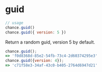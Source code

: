 # guid

```js
// usage
chance.guid()
chance.guid({ version: 5 })
```

Return a random guid, version 5 by default.

```js
chance.guid();
=> 'f0d8368d-85e2-54fb-73c4-2d60374295e3'
chance.guid({version: 4});
=> 'c71f58e3-34af-43c0-b405-2764d6947d21'
```
